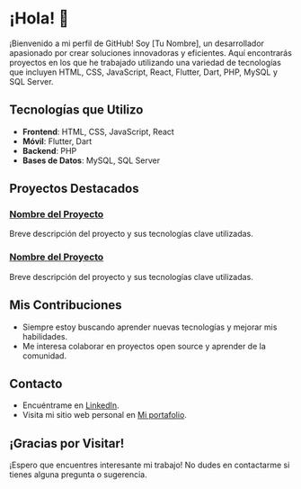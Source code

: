 # ¡Hola! 👋

¡Bienvenido a mi perfil de GitHub! Soy [Tu Nombre], un desarrollador apasionado por crear soluciones innovadoras y eficientes. Aquí encontrarás proyectos en los que he trabajado utilizando una variedad de tecnologías que incluyen HTML, CSS, JavaScript, React, Flutter, Dart, PHP, MySQL y SQL Server.

## Tecnologías que Utilizo

- **Frontend**: HTML, CSS, JavaScript, React
- **Móvil**: Flutter, Dart
- **Backend**: PHP
- **Bases de Datos**: MySQL, SQL Server

## Proyectos Destacados

### [Nombre del Proyecto](link_al_proyecto)
Breve descripción del proyecto y sus tecnologías clave utilizadas.

### [Nombre del Proyecto](link_al_proyecto)
Breve descripción del proyecto y sus tecnologías clave utilizadas.

## Mis Contribuciones

- Siempre estoy buscando aprender nuevas tecnologías y mejorar mis habilidades.
- Me interesa colaborar en proyectos open source y aprender de la comunidad.

## Contacto

- Encuéntrame en [LinkedIn](https://www.linkedin.com/in/yoensi-arias-248b32299/).
- Visita mi sitio web personal en [Mi portafolio](https://mi-portafolio-navy.vercel.app/).

## ¡Gracias por Visitar!

¡Espero que encuentres interesante mi trabajo! No dudes en contactarme si tienes alguna pregunta o sugerencia.
